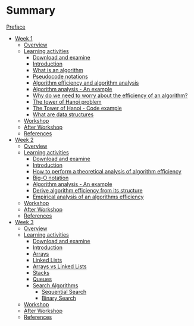 # Summary

[Preface](./preface.md)
- [Week 1](.week_1/preface.md)
    - [Overview]()
    - [Learning activities](./week_1/1-2.md)
        - [Download and examine]()
        - [Introduction](./week_1/1-2-2.md)
        - [What is an algorithm](./week_1/1-2-3.md)
        - [Pseudocode notations](./week_1/1-2-4.md)
        - [Algorithm efficiency and algorithm analysis](./week_1/1-2-5.md)
        - [Algorithm analysis - An example](./week_1/1-2-6.md)
        - [Why do we need to worry about the efficiency of an algorithm?](./week_1/1-2-7.md)
        - [The tower of Hanoi problem](./week_1/1-2-8.md)
        - [The Tower of Hanoi - Code example](./week_1/1-2-9.md)
        - [What are data structures](./week_1/1-2-10.md)
    - [Workshop]()
    - [After Workshop]()
    - [References](./week_1/module-references.md)
- [Week 2](.week_2/preface.md)
    - [Overview]()
    - [Learning activities](./week_2/2-2.md)
        - [Download and examine]()
        - [Introduction](./week_2/2-2-2.md)
        - [How to perform a theoretical analysis of algorithm efficiency](./week_2/2-2-3.md)
        - [Big-O notation](./week_2/2-2-4.md)
        - [Algorithm analysis - An example](./week_2/2-2-5.md)
        - [Derive algorithm efficiency from its structure](./week_2/2-2-6.md)
        - [Empirical analysis of an algorithms efficiency](./week_2/2-2-7.md)
    - [Workshop]()
    - [After Workshop]()
    - [References](./week_2/module-references.md)
- [Week 3](.week_3/preface.md)
    - [Overview]()
    - [Learning activities](./week_3/3-2.md)
        - [Download and examine]()
        - [Introduction](./week_3/3-2-2.md)
        - [Arrays](./week_3/3-2-3.md)
        - [Linked Lists](./week_3/3-2-4.md)
        - [Arrays vs Linked Lists](./week_3/3-2-5.md)
        - [Stacks](./week_3/3-2-6.md)
        - [Queues](./week_3/3-2-7.md)
        - [Search Algorithms](./week_3/3-2-8.md)
            - [Sequential Search](./week_3/3-2-8-1.md)
            - [Binary Search](./week_3/3-2-8-3.md)
    - [Workshop]()
    - [After Workshop]()
    - [References](./week_3/module-references.md)
